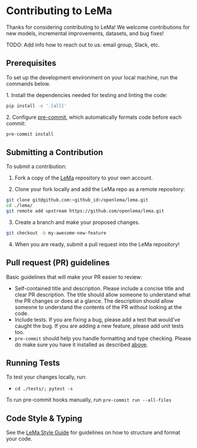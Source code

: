 # Contributing to LeMa

Thanks for considering contributing to LeMa! We welcome contributions for new models, incremental improvements, datasets, and bug fixes!

TODO: Add info how to reach out to us: email group, Slack, etc.


## Prerequisites

To set up the development environment on your local machine, run the commands below.

1\. Install the dependencies needed for testing and linting the code:

<!--pytest.mark.skip-->
```bash
pip install -e '.[all]'
```

2\. Configure [pre-commit](https://pre-commit.com/), which automatically formats code before
each commit:

<!--pytest.mark.skip-->
```bash
pre-commit install
```

## Submitting a Contribution

To submit a contribution:

1. Fork a copy of the [LeMa](https://github.com/openlema/lema) repository to your own account.

2. Clone your fork locally and add the LeMa repo as a remote repository:

<!--pytest.mark.skip-->
```bash
git clone git@github.com:<github_id>/openlema/lema.git
cd ./lema/
git remote add upstream https://github.com/openlema/lema.git
```

3. Create a branch and make your proposed changes.

<!--pytest.mark.skip-->
```bash
git checkout -b my-awesome-new-feature
```

4. When you are ready, submit a pull request into the LeMa repository!

## Pull request (PR) guidelines

Basic guidelines that will make your PR easier to review:

* Self-contained title and description. Please include a concise title and clear PR description. The title should allow someone to understand what the PR changes or does at a glance. The description should allow someone to understand the contents of the PR _without_ looking at the code.
* Include tests. If you are fixing a bug, please add a test that would've caught the bug. If you are adding a new feature, please add unit tests too.
* `pre-commit` should help you handle formatting and type checking. Please do make sure you have it installed as described [above](#prerequisites).

## Running Tests

To test your changes locally, run:

* `cd ./tests/; pytest -s`

To run pre-commit hooks manually, run `pre-commit run --all-files`


## Code Style & Typing

See the [LeMa Style Guide](/STYLE_GUIDE.md) for guidelines on how to structure and format your code.
